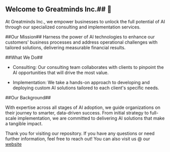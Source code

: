 ## Welcome to Greatminds Inc.## 👋 
At Greatminds Inc., we empower businesses to unlock the full potential of AI through our specialized consulting and implementation services.

##Our Mission##
Harness the power of AI technologies to enhance our customers' business processes and address operational challenges with tailored solutions, delivering measurable financial results.

##What We Do##

- Consulting: Our consulting team collaborates with clients to pinpoint the AI opportunities that will drive the most value.

- Implementation: We take a hands-on approach to developing and deploying custom AI solutions tailored to each client's specific needs.

##Our Background##

With expertise across all stages of AI adoption, we guide organizations on their journey to smarter, data-driven success. From initial strategy to full-scale implementation, we are committed to delivering AI solutions that make a tangible impact.

Thank you for visiting our repository. If you have any questions or need further information, feel free to reach out! 
You can also visit us @ our [website](www.greatminds-inc.com)
